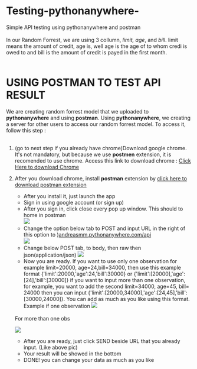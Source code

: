 # Testing-pythonanywhere-
Simple API testing using pythonanywhere and postman
<br><br>
In our Random Forrest, we are using 3 collumn, <i>limit, age</i>, and <i>bill</i>. limit means the amount of credit, age is, well age is the age of to whom credi is owed to and bill is the amount of credit is payed in the first month.
<br><br>

# USING POSTMAN TO TEST API RESULT

We are creating random forrest model that we uploaded to <b>pythonanywhere</b> and using <b>postman</b>. Using <b>pythonanywhere</b>, we creating a server for other users to access our random forrest model. To access it, follow this step :
<br><br>
1. (go to next step if you already have chrome)Download google chrome. It's not mandatory, but because we use <b>postmen</b> extension, it is recomended to use chrome. Access this link to download chrome : [Click Here to download Chrome](https://www.google.com/chrome/) 
2. After you download chrome, install <b>postman</b> extension by [click here to download postman extension](https://chrome.google.com/webstore/detail/postman/fhbjgbiflinjbdggehcddcbncdddomop?hl=en) 
   - After you install it, just launch the app
    - Sign in using google account (or sign up)
    - After you sign in, click close every pop up window. This should to home in postman <br> ![](https://raw.githubusercontent.com/andreasmmadjiah/Testing-pythonanywhere-/master/image/1.%20close%20create.PNG)
    - Change the option below tab to POST and input URL in the right of this option to )[andreasmm.pythonanywhere.com/api](andreasmm.pythonanywhere.com/api) <br>![](https://raw.githubusercontent.com/andreasmmadjiah/Testing-pythonanywhere-/master/image/2.%20new%20tab%20and%20post.PNG) 
    - Change below POST tab, to body, then raw then json(application/json)
    ![](https://raw.githubusercontent.com/andreasmmadjiah/Testing-pythonanywhere-/master/image/3.%20Change%20below%20tab%20jo%20body.PNG)
    - Now you are ready. If you want to use only one observation for example limit=20000, age=24,bill=34000, then use this example format {'limit':20000,'age':24,'bill':30000} or {'limit':[20000],'age':[24],'bill':[30000]} if you want to input more than one observation, for example, you want to add the second limit=34000, age=45, bill= 24000 then you can input {'limit':[20000,34000],'age':[24,45],'bill':[30000,24000]}. You can add as much as you like using this format. Example if one observation
    ![](https://raw.githubusercontent.com/andreasmmadjiah/Testing-pythonanywhere-/master/image/Example%20using%20one%20obs.PNG)
    <br>
    For more than one obs <br>
    
    ![](https://raw.githubusercontent.com/andreasmmadjiah/Testing-pythonanywhere-/master/image/Example%20using%2010%20obs.PNG)
    
    - After you are ready, just click SEND beside URL that you already input. (Like above pic)
    - Your result will be showed in the bottom
    - DONE! you can change your data as much as you like 
 
